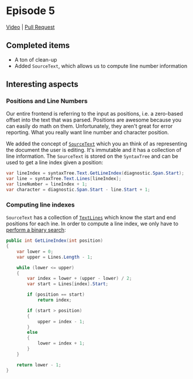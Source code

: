# Episode 5

[Video](https://www.youtube.com/watch?v=EEzuO9XWmUY) |
[Pull Request](https://github.com/terrajobst/minsk/pull/16)

## Completed items

* A ton of clean-up
* Added `SourceText`, which allows us to compute line number information

## Interesting aspects

### Positions and Line Numbers

Our entire frontend is referring to the input as positions, i.e. a zero-based
offset into the text that was parsed. Positions are awesome because you can
easily do math on them. Unfortunately, they aren't great for error reporting.
What you really want line number and character position.

We added the concept of [`SourceText`][SourceText] which you an think of as
representing the document the user is editing. It's immutable and it has a
collection of line information. The `SourceText` is stored on the `SyntaxTree`
and can be used to get a line index given a position:

```C#
var lineIndex = syntaxTree.Text.GetLineIndex(diagnostic.Span.Start);
var line = syntaxTree.Text.Lines[lineIndex];
var lineNumber = lineIndex + 1;
var character = diagnostic.Span.Start - line.Start + 1;
```

### Computing line indexes

`SourceText` has a collection of [`TextLines`][TextLine] which know the start
and end positions for each ine. In order to compute a line index, we only
have to [perform a binary search][GetLineIndex]:

```C#
public int GetLineIndex(int position)
{
    var lower = 0;
    var upper = Lines.Length - 1;

    while (lower <= upper)
    {
        var index = lower + (upper - lower) / 2;
        var start = Lines[index].Start;

        if (position == start)
            return index;

        if (start > position)
        {
            upper = index - 1;
        }
        else
        {
            lower = index + 1;
        }
    }

    return lower - 1;
}
```

[SourceText]: https://github.com/terrajobst/minsk/blob/ea1e6f1285cea9ac833d03742cd0c61a3e7c549f/Minsk/CodeAnalysis/Text/SourceText.cs
[TextLine]: https://github.com/terrajobst/minsk/blob/ea1e6f1285cea9ac833d03742cd0c61a3e7c549f/Minsk/CodeAnalysis/Text/TextLine.cs
[GetLineIndex]: https://github.com/terrajobst/minsk/blob/ea1e6f1285cea9ac833d03742cd0c61a3e7c549f/Minsk/CodeAnalysis/Text/SourceText.cs#L22-L46